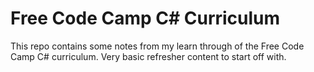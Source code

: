 # Free Code Camp C# Curriculum

This repo contains some notes from my learn through of the Free Code Camp C# curriculum. Very basic refresher content to start off with.
